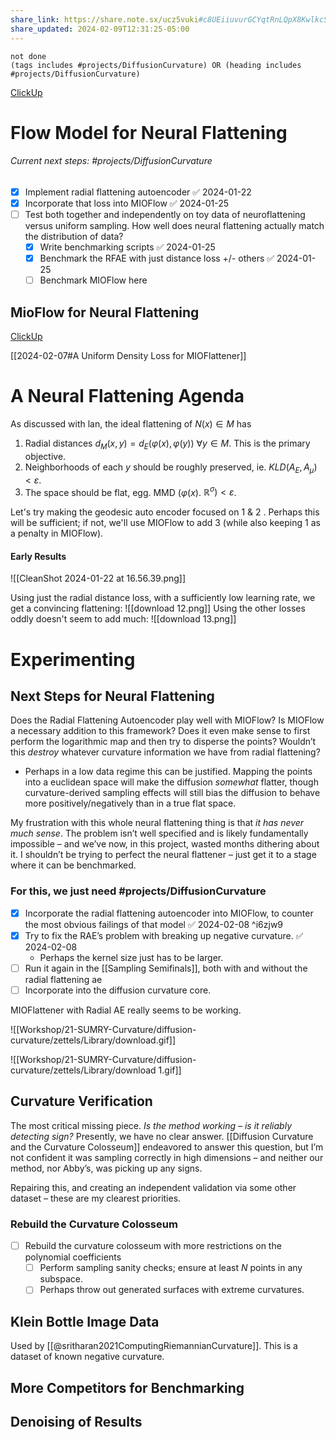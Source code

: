 ```yaml
---
share_link: https://share.note.sx/ucz5vuki#c8UEiiuvurGCYqtRnLQpX8KwlkcSBz0fD0kySCbE5zM
share_updated: 2024-02-09T12:31:25-05:00
---
```

```tasks
not done
(tags includes #projects/DiffusionCurvature) OR (heading includes #projects/DiffusionCurvature)
```



[ClickUp](https://app.clickup.com/9013032587/v/li/901300236665)
# Flow Model for Neural Flattening

###### Current next steps: #projects/DiffusionCurvature 
- [x] Implement radial flattening autoencoder ✅ 2024-01-22
- [x] Incorporate that loss into MIOFlow ✅ 2024-01-25
- [ ] Test both together and independently on toy data of neuroflattening versus uniform sampling. How well does neural flattening actually match the distribution of data?
	- [x] Write benchmarking scripts ✅ 2024-01-25
	- [x] Benchmark the RFAE with just distance loss +/- others ✅ 2024-01-25
	- [ ] Benchmark MIOFlow here

## MioFlow for Neural Flattening
[ClickUp](https://app.clickup.com/t/86a1wx0c4)

[[2024-02-07#A Uniform Density Loss for MIOFlattener]]



# A Neural Flattening Agenda

As discussed with lan, the ideal flattening of $N(x) \in M$ has

1. Radial distances $d_{M}(x, y)=d_{E}(\varphi(x), \varphi(y))$ $\forall y \in M$. This is the primary objective.
2. Neighborhoods of each $y$ should be roughly preserved, ie. $K L D\left(A_{E}, A_{\mu}\right)$ $<\varepsilon$.
3. The space should be flat, egg. MMD $(\varphi(x)$. $\left.\mathbb{R}^{\sigma}\right)<\varepsilon$.

Let's try making the geodesic auto encoder focused on 1 & 2 . Perhaps this will be sufficient; if not, we'll use MIOFlow to add 3 (while also keeping 1 as a penalty in MIOFlow).

#### Early Results
![[CleanShot 2024-01-22 at 16.56.39.png]]

Using just the radial distance loss, with a sufficiently low learning rate, we get a convincing flattening:
![[download 12.png]]
Using the other losses oddly doesn't seem to add much:
![[download 13.png]]

# Experimenting
## Next Steps for Neural Flattening

Does the Radial Flattening Autoencoder play well with MIOFlow? Is MIOFlow a necessary addition to this framework? Does it even make sense to first perform the logarithmic map and then try to disperse the points? Wouldn’t this *destroy* whatever curvature information we have from radial flattening?
- Perhaps in a low data regime this can be justified. Mapping the points into a euclidean space will make the diffusion *somewhat* flatter, though curvature-derived sampling effects will still bias the diffusion to behave more positively/negatively than in a true flat space.

My frustration with this whole neural flattening thing is that *it has never much sense*. The problem isn’t well specified and is likely fundamentally impossible – and we’ve now, in this project, wasted months dithering about it. I shouldn’t be trying to perfect the neural flattener – just get it to a stage where it can be benchmarked.

### For this, we just need #projects/DiffusionCurvature 
- [x] Incorporate the radial flattening autoencoder into MIOFlow, to counter the most obvious failings of that model ✅ 2024-02-08 ^i6zjw9
- [x] Try to fix the RAE’s problem with breaking up negative curvature. ✅ 2024-02-08
	- Perhaps the kernel size just has to be larger.
- [ ] Run it again in the [[Sampling Semifinals]], both with and without the radial flattening ae
- [ ] Incorporate into the diffusion curvature core.

MIOFlattener with Radial AE really seems to be working.

![[Workshop/21-SUMRY-Curvature/diffusion-curvature/zettels/Library/download.gif]]


![[Workshop/21-SUMRY-Curvature/diffusion-curvature/zettels/Library/download 1.gif]]




## Curvature Verification

The most critical missing piece. *Is the method working – is it reliably detecting sign?* Presently, we have no clear answer. [[Diffusion Curvature and the Curvature Colosseum]] endeavored to answer this question, but I’m not confident it was sampling correctly in high dimensions – and neither our method, nor Abby’s, was picking up any signs. 

Repairing this, and creating an independent validation via some other dataset – these are my clearest priorities.

### Rebuild the Curvature Colosseum
- [ ] Rebuild the curvature colosseum with more restrictions on the polynomial coefficients
	- [ ] Perform sampling sanity checks; ensure at least $N$ points in any subspace.
	- [ ] Perhaps throw out generated surfaces with extreme curvatures.

## Klein Bottle Image Data

Used by [[@sritharan2021ComputingRiemannianCurvature]]. This is a dataset of known negative curvature.

## More Competitors for Benchmarking


## Denoising of Results